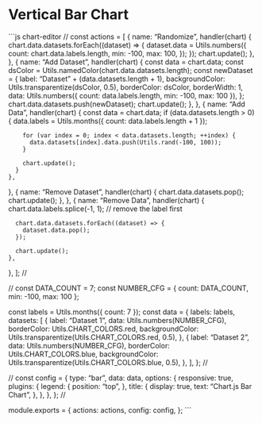 Vertical Bar Chart
==================

\`\`\`js chart-editor // const actions = \[ { name: “Randomize”, handler(chart) { chart.data.datasets.forEach((dataset) =&gt; { dataset.data = Utils.numbers({ count: chart.data.labels.length, min: -100, max: 100, }); }); chart.update(); }, }, { name: “Add Dataset”, handler(chart) { const data = chart.data; const dsColor = Utils.namedColor(chart.data.datasets.length); const newDataset = { label: “Dataset” + (data.datasets.length + 1), backgroundColor: Utils.transparentize(dsColor, 0.5), borderColor: dsColor, borderWidth: 1, data: Utils.numbers({ count: data.labels.length, min: -100, max: 100 }), }; chart.data.datasets.push(newDataset); chart.update(); }, }, { name: “Add Data”, handler(chart) { const data = chart.data; if (data.datasets.length &gt; 0) { data.labels = Utils.months({ count: data.labels.length + 1 });

        for (var index = 0; index < data.datasets.length; ++index) {
          data.datasets[index].data.push(Utils.rand(-100, 100));
        }

        chart.update();
      }
    },

}, { name: “Remove Dataset”, handler(chart) { chart.data.datasets.pop(); chart.update(); }, }, { name: “Remove Data”, handler(chart) { chart.data.labels.splice(-1, 1); // remove the label first

      chart.data.datasets.forEach((dataset) => {
        dataset.data.pop();
      });

      chart.update();
    },

}, \]; //

// const DATA\_COUNT = 7; const NUMBER\_CFG = { count: DATA\_COUNT, min: -100, max: 100 };

const labels = Utils.months({ count: 7 }); const data = { labels: labels, datasets: \[ { label: “Dataset 1”, data: Utils.numbers(NUMBER\_CFG), borderColor: Utils.CHART\_COLORS.red, backgroundColor: Utils.transparentize(Utils.CHART\_COLORS.red, 0.5), }, { label: “Dataset 2”, data: Utils.numbers(NUMBER\_CFG), borderColor: Utils.CHART\_COLORS.blue, backgroundColor: Utils.transparentize(Utils.CHART\_COLORS.blue, 0.5), }, \], }; //

// const config = { type: “bar”, data: data, options: { responsive: true, plugins: { legend: { position: “top”, }, title: { display: true, text: “Chart.js Bar Chart”, }, }, }, }; //

module.exports = { actions: actions, config: config, }; \`\`\`
